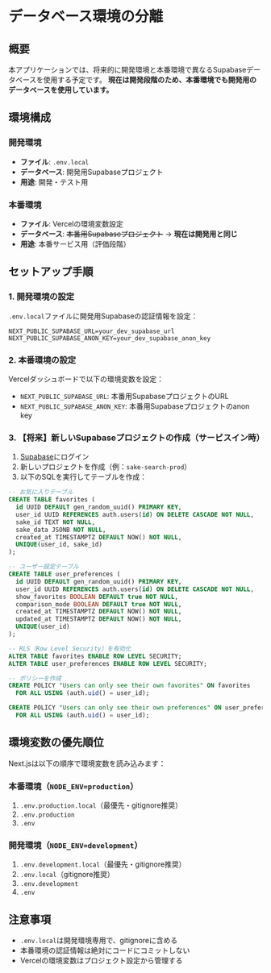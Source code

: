 # データベース環境の分離

## 概要
本アプリケーションでは、将来的に開発環境と本番環境で異なるSupabaseデータベースを使用する予定です。
**現在は開発段階のため、本番環境でも開発用のデータベースを使用しています。**

## 環境構成

### 開発環境
- **ファイル**: `.env.local`
- **データベース**: 開発用Supabaseプロジェクト
- **用途**: 開発・テスト用

### 本番環境
- **ファイル**: Vercelの環境変数設定
- **データベース**: ~~本番用Supabaseプロジェクト~~ → **現在は開発用と同じ**
- **用途**: 本番サービス用（評価段階）

## セットアップ手順

### 1. 開発環境の設定
`.env.local`ファイルに開発用Supabaseの認証情報を設定：
```
NEXT_PUBLIC_SUPABASE_URL=your_dev_supabase_url
NEXT_PUBLIC_SUPABASE_ANON_KEY=your_dev_supabase_anon_key
```

### 2. 本番環境の設定
Vercelダッシュボードで以下の環境変数を設定：
- `NEXT_PUBLIC_SUPABASE_URL`: 本番用SupabaseプロジェクトのURL
- `NEXT_PUBLIC_SUPABASE_ANON_KEY`: 本番用Supabaseプロジェクトのanon key

### 3. 【将来】新しいSupabaseプロジェクトの作成（サービスイン時）
1. [Supabase](https://supabase.com)にログイン
2. 新しいプロジェクトを作成（例：`sake-search-prod`）
3. 以下のSQLを実行してテーブルを作成：

```sql
-- お気に入りテーブル
CREATE TABLE favorites (
  id UUID DEFAULT gen_random_uuid() PRIMARY KEY,
  user_id UUID REFERENCES auth.users(id) ON DELETE CASCADE NOT NULL,
  sake_id TEXT NOT NULL,
  sake_data JSONB NOT NULL,
  created_at TIMESTAMPTZ DEFAULT NOW() NOT NULL,
  UNIQUE(user_id, sake_id)
);

-- ユーザー設定テーブル
CREATE TABLE user_preferences (
  id UUID DEFAULT gen_random_uuid() PRIMARY KEY,
  user_id UUID REFERENCES auth.users(id) ON DELETE CASCADE NOT NULL,
  show_favorites BOOLEAN DEFAULT true NOT NULL,
  comparison_mode BOOLEAN DEFAULT true NOT NULL,
  created_at TIMESTAMPTZ DEFAULT NOW() NOT NULL,
  updated_at TIMESTAMPTZ DEFAULT NOW() NOT NULL,
  UNIQUE(user_id)
);

-- RLS（Row Level Security）を有効化
ALTER TABLE favorites ENABLE ROW LEVEL SECURITY;
ALTER TABLE user_preferences ENABLE ROW LEVEL SECURITY;

-- ポリシーを作成
CREATE POLICY "Users can only see their own favorites" ON favorites
  FOR ALL USING (auth.uid() = user_id);

CREATE POLICY "Users can only see their own preferences" ON user_preferences
  FOR ALL USING (auth.uid() = user_id);
```

## 環境変数の優先順位

Next.jsは以下の順序で環境変数を読み込みます：

### 本番環境（`NODE_ENV=production`）
1. `.env.production.local`（最優先・gitignore推奨）
2. `.env.production`
3. `.env`

### 開発環境（`NODE_ENV=development`）
1. `.env.development.local`（最優先・gitignore推奨）
2. `.env.local`（gitignore推奨）
3. `.env.development`
4. `.env`

## 注意事項
- `.env.local`は開発環境専用で、gitignoreに含める
- 本番環境の認証情報は絶対にコードにコミットしない
- Vercelの環境変数はプロジェクト設定から管理する